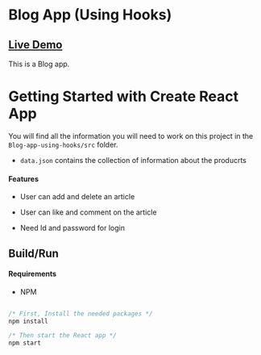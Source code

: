 <h1> Blog App (Using Hooks)</h1>

## [Live Demo](https://blog-app-using-hooks.vercel.app/)

This is a Blog app.

# Getting Started with Create React App

You will find all the information you will need to work on this project in the `Blog-app-using-hooks/src` folder.
- `data.json` contains the collection of information about the producrts

#### Features

- User can add and delete an article

- User can like and comment on the
  article

- Need Id and password for login


## Build/Run

#### Requirements

- NPM

```javascript

/* First, Install the needed packages */
npm install

/* Then start the React app */
npm start

```
